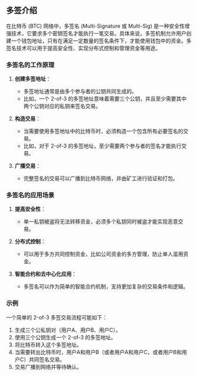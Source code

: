 ## 多签介绍
在比特币 (BTC) 网络中，多签名 (Multi-Signature 或 Multi-Sig) 是一种安全性增强技术，它要求多个密钥签名才能执行一笔交易。具体来说，多签机制允许用户创建一个钱包地址，只有在满足一定数量的签名条件下，才能使用钱包中的资金。多签名技术可以用于提高安全性、实现分布式控制和管理资金等用途。

### 多签名的工作原理
1. **创建多签地址**：
   - 多签地址通常是由多个参与者的公钥共同生成的。
   - 比如，一个 2-of-3 的多签地址意味着需要三个公钥，并且至少需要其中两个公钥对应的私钥来签名交易。

2. **构造交易**：
   - 当需要使用多签地址中的比特币时，必须构造一个包含所有必要签名的交易。
   - 比如，对于 2-of-3 的多签地址，至少需要两个参与者的签名才能执行交易。

3. **广播交易**：
   - 完整签名的交易可以广播到比特币网络，并由矿工进行验证和打包。

### 多签名的应用场景
1. **提高安全性**：
   - 单一私钥被盗将无法转移资金，必须多个私钥同时被盗才能实现恶意交易。
   
2. **分布式控制**：
   - 可以用于多方共同控制资金，比如公司资金的多方管理，防止单人滥用资金。
   
3. **智能合约和去中心化应用**：
   - 多签名可以作为简单的智能合约机制，支持更加复杂的交易条件和逻辑。

### 示例
一个简单的 2-of-3 多签交易流程可能如下：
1. 生成三个公私钥对（用户A、用户B、用户C）。
2. 使用三个公钥生成一个 2-of-3 的多签地址。
3. 将比特币转入这个多签地址。
4. 当需要转出比特币时，用户A和用户B（或者用户A和用户C，或者用户B和用户C）共同签名交易。
5. 交易广播到网络并等待确认。


